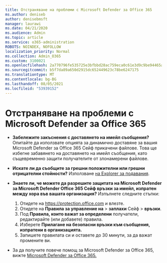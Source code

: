 ```yaml
---
title: Отстраняване на проблеми с Microsoft Defender за Office 365
ms.author: deniseb
author: denisebmsft
manager: laurawi
ms.date: 04/21/2020
ms.audience: Admin
ms.topic: article
ms.service: o365-administration
ROBOTS: NOINDEX, NOFOLLOW
localization_priority: Normal
ms.collection: Admin_O365
ms.custom: 3100021
ms.openlocfilehash: 2a770796fe535725e3bfbbd28ac759eca0c61e3d9c9be94465af2d0988bff7c9
ms.sourcegitcommit: b5f7da89a650d2915dc652449623c78be6247175
ms.translationtype: MT
ms.contentlocale: bg-BG
ms.lasthandoff: 08/05/2021
ms.locfileid: "53939152"
---
```

# <a name="troubleshoot-issues-with-microsoft-defender-for-office-365"></a>Отстраняване на проблеми с Microsoft Defender за Office 365

- **Забележите закъснения с доставянето на имейл съобщения?** Опитайте да използвате опцията за динамично доставяне за вашия Microsoft Defender за Office 365 Сейф прикачени файлове. Това ще избегне забавянето на доставянето на имейл съобщения, като същевременно защити получателите от злонамерени файлове.
- **Искате ли да съобщите за грешни положителни или грешни отрицателни стойности?** Използване [на Explorer за подавания](https://protection.office.com/reportsubmission).
- **Знаете ли, че можете да разрешите защитата на Microsoft Defender за Microsoft Defender Office 365 Сейф връзки за имейл, изпратен между хора във вашата организация?** Изпълнете следните стъпки:
    1. Отидете на https://protection.office.com и влезте.
    2. Отидете на **Правила за управление на**  >  **заплахи** Сейф  >  **връзки**.
    3. Под **Правила, които важат за определени** получатели, редактирайте (или добавете) правила.
    4. Изберете **Прилагане на безопасни връзки към съобщения, изпратени в организацията.**
    5. Запишете правилата си и оставете до 30 минути, за да важат промените ви.

- За да получите повече помощ за Microsoft Defender за Office 365, вижте [Microsoft Defender за Office 365.](/microsoft-365/security/office-365-security/office-365-atp)